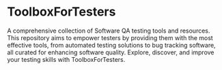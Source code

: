 # ToolboxForTesters
A comprehensive collection of Software QA testing tools and resources. This repository aims to empower testers by providing them with the most effective tools, from automated testing solutions to bug tracking software, all curated for enhancing software quality. Explore, discover, and improve your testing skills with ToolboxForTesters.
